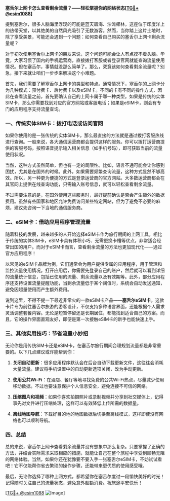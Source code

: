 **塞舌尔上网卡怎么查看剩余流量？——轻松掌握你的网络状态[[TG💪+ @esim1088](https://t.me/s/esim1088)]**

提到塞舌尔，很多人脑海里浮现的可能是蓝天碧海、沙滩椰林，这座位于印度洋上的热带天堂，以其绝美的自然风光吸引了无数游客。然而，当你踏上这片土地时，除了享受美景，可能还会遇到一个问题：如何查看自己购买的塞舌尔上网卡剩余流量呢？

对于初次使用塞舌尔上网卡的朋友来说，这个问题可能会让人有点摸不着头脑。毕竟，大家习惯了国内的手机运营商，直接拨打客服或者登录官网就能查询流量使用情况。但在塞舌尔，事情就没那么简单了。那么，究竟该如何查看剩余流量呢？别急，接下来就让咱们一步步来解决这个小难题。

首先，我们需要了解塞舌尔上网卡的类型和特点。通常情况下，塞舌尔的上网卡分为几种模式：预付费卡、后付费卡以及eSIM卡。不同的卡有不同的操作方式，因此在查看流量之前，首先要确认自己的上网卡属于哪一种类型。如果是传统的实体SIM卡，那么你需要找到对应的官方网站或客服电话；如果是eSIM卡，则会有专门的应用程序支持流量查询。

### 一、传统实体SIM卡：拨打电话或访问官网

如果你使用的是一张传统的实体SIM卡，那么最直接的方法就是通过拨打客服热线进行查询。一般来说，各大通信运营商都会提供这样的服务。你可以拨打运营商提供的客服号码，按照语音提示输入相关信息（如手机号码），即可获取当前的流量使用状况。

当然，这种方式虽然简单，但也有一定的局限性。比如，语言不通可能会让你感到困扰，尤其是在国外的时候。此外，如果需要频繁查询流量，这种方式显然不够高效。所以，另一种更为便捷的方式是登录运营商的官方网站。大多数运营商都会在其官网上提供在线查询功能，只需输入账号信息，就可以轻松查看剩余流量。

不过需要注意的是，在国外使用这些服务时，最好提前确认是否会产生额外的数据费用。虽然有些国家和地区允许免费访问某些特定网站，但为了避免不必要的麻烦，建议先咨询一下当地的通信服务商。

### 二、eSIM卡：借助应用程序管理流量

随着科技的发展，越来越多的人开始选择eSIM卡作为旅行期间的上网工具。相比于传统的实体SIM卡，eSIM卡具有体积小巧、无需更换卡槽等优点，非常适合经常出国的用户。而对于eSIM卡而言，查看剩余流量的方法也更加现代化——通过官方应用程序！

以常见的eSIM卡品牌为例，它们通常会为用户提供专属的应用程序，用于管理和监控流量使用情况。打开应用后，你需要先登录自己的账户，然后就可以看到详细的流量统计信息，包括已使用的流量、剩余流量以及有效期等。此外，部分应用程序还支持设置流量提醒功能，当剩余流量低于某个阈值时，系统会自动发送通知，避免因超量使用而产生额外费用。

说到这里，不得不提一下最近非常火的一款eSIM卡产品——**塞舌尔eSIM卡**。这款卡片专为前往塞舌尔旅游的游客设计，不仅支持多种语言界面，还能根据个人需求灵活调整套餐内容。无论是短暂停留还是长期居住，都能找到适合自己的方案。而且，它的操作界面直观友好，即便是第一次接触eSIM卡的新手也能快速上手。

### 三、其他实用技巧：节省流量小妙招

无论你是用传统SIM卡还是eSIM卡，在塞舌尔旅行期间合理规划流量都是非常重要的。以下几点建议或许能帮到你：

1. **关闭自动更新**：很多应用程序默认会在后台自动下载更新文件，这往往会消耗大量流量。建议将手机设置中的自动更新选项关闭，改为手动更新。
   
2. **使用公共Wi-Fi**：在酒店、餐厅等地寻找免费的公共Wi-Fi热点，尽量减少使用移动数据。不过也要注意保护个人信息安全，避免连接不可信的网络。

3. **压缩图片和视频**：如果你喜欢拍摄照片或录制视频并分享到社交媒体上，记得事先对文件进行压缩处理，这样可以有效降低上传所需的数据量。

4. **离线地图导航**：下载好目的地的地图数据后切换至离线模式，这样即使没有网络也可以顺利导航。

### 四、总结

总的来说，塞舌尔上网卡查看剩余流量并没有想象中那么复杂。只要掌握了正确的方法，并结合实际需求采取相应的措施，就能让自己在整个旅程中享受到顺畅无阻的网络体验。当然，如果你还在犹豫要不要入手一张塞舌尔eSIM卡，不妨试试看吧！它不仅能帮你省去繁琐的操作步骤，还能带来更优质的使用感受哦。

最后，无论你选择了哪种上网方式，都希望你在塞舌尔度过一段愉快美好的时光！记得随时关注自己的流量状态，避免意外超额消费。祝旅途平安快乐！

[[TG💪+ @esim1088](https://t.me/s/esim1088) ![Image](https://i.postimg.cc/4NQfJmqS/Snipaste-2025-05-13-00-14-12.png)]